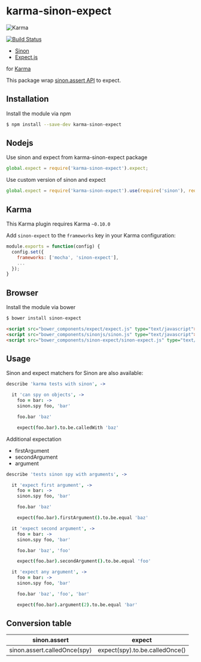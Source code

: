 karma-sinon-expect
================

![Karma](http://karma-runner.github.io/assets/img/banner.png "Karma")

[![Build Status](https://travis-ci.org/maksimr/karma-sinon-expect.png?branch=master)](https://travis-ci.org/maksimr/karma-sinon-expect)

  * [Sinon](http://sinonjs.org/)
  * [Expect.js](https://github.com/LearnBoost/expect.js/)

for [Karma](http://karma-runner.github.io)

This package wrap [sinon.assert API](http://sinonjs.org/docs/#assertions) to expect.

Installation
------------

Install the module via npm

```sh
$ npm install --save-dev karma-sinon-expect
```

## Nodejs

Use sinon and expect from karma-sinon-expect package

```js
global.expect = require('karma-sinon-expect').expect;
```

Use custom version of sinon and expect

```js
global.expect = require('karma-sinon-expect').use(require('sinon'), require('expect.js'));
```

## Karma

This Karma plugin requires Karma `~0.10.0`

Add `sinon-expect` to the `frameworks` key in your Karma configuration:

```js
module.exports = function(config) {
  config.set({
    frameworks: ['mocha', 'sinon-expect'],
    ...
  });
}
```

## Browser

Install the module via bower

```sh
$ bower install sinon-expect
```

```html
<script src="bower_components/expect/expect.js" type="text/javascript"></script>
<script src="bower_components/sinonjs/sinon.js" type="text/javascript"></script>
<script src="bower_components/sinon-expect/sinon-expect.js" type="text/javascript"></script>
```

Usage
-----

Sinon and expect matchers for Sinon are also available:

```coffee
describe 'karma tests with sinon', ->

  it 'can spy on objects', ->
    foo = bar: ->
    sinon.spy foo, 'bar'

    foo.bar 'baz'

    expect(foo.bar).to.be.calledWith 'baz'
```

Additional expectation

- firstArgument
- secondArgument
- argument

```coffee
describe 'tests sinon spy with arguments', ->

  it 'expect first argument', ->
    foo = bar: ->
    sinon.spy foo, 'bar'

    foo.bar 'baz'

    expect(foo.bar).firstArgument().to.be.equal 'baz'

  it 'expect second argument', ->
    foo = bar: ->
    sinon.spy foo, 'bar'

    foo.bar 'baz', 'foo'

    expect(foo.bar).secondArgument().to.be.equal 'foo'

  it 'expect any argument', ->
    foo = bar: ->
    sinon.spy foo, 'bar'

    foo.bar 'baz', 'foo', 'bar'

    expect(foo.bar).argument(2).to.be.equal 'bar'
```

Conversion table
----------------

| sinon.assert                 | expect                         |
| -----------------------------|:------------------------------:|
| sinon.assert.calledOnce(spy) | expect(spy).to.be.calledOnce() |
